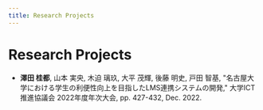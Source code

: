 ```yaml
---
title: Research Projects
---
```


# Research Projects

- **澤田 桂都**, 山本 実央, 木迫 璃玖, 大平 茂輝, 後藤 明史, 戸田 智基, "名古屋大学における学生の利便性向上を目指したLMS連携システムの開発," 大学ICT推進協議会 2022年度年次大会, pp. 427-432, Dec. 2022.

